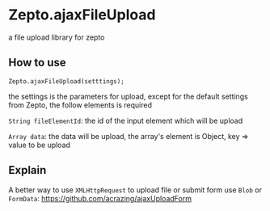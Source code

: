 # Zepto.ajaxFileUpload
a file upload library for zepto

## How to use
`Zepto.ajaxFileUpload(setttings);`

the settings is the parameters for upload, except for the default settings from Zepto, the follow elements is required

`String fileElementId`: the id of the input element which will be upload

`Array data`: the data will be upload, the array's element is Object, key => value to be upload

## Explain

A better way to use `XMLHttpRequest` to upload file or submit form use `Blob` or `FormData`: <https://github.com/acrazing/ajaxUploadForm>
